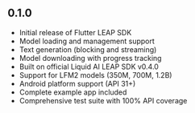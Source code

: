 ## 0.1.0

* Initial release of Flutter LEAP SDK
* Model loading and management support  
* Text generation (blocking and streaming)
* Model downloading with progress tracking
* Built on official Liquid AI LEAP SDK v0.4.0
* Support for LFM2 models (350M, 700M, 1.2B)  
* Android platform support (API 31+)
* Complete example app included
* Comprehensive test suite with 100% API coverage